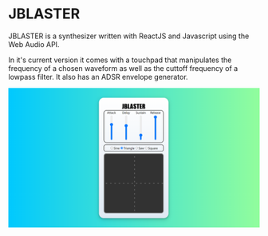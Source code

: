 # JBLASTER

JBLASTER is a synthesizer written with ReactJS and Javascript using the Web Audio API.

In it's current version it comes with a touchpad that manipulates the frequency of a chosen waveform as well as the cuttoff frequency of a lowpass filter. It also has an ADSR envelope generator. 

![alt text](./synth/public/jblaster.jpeg)






